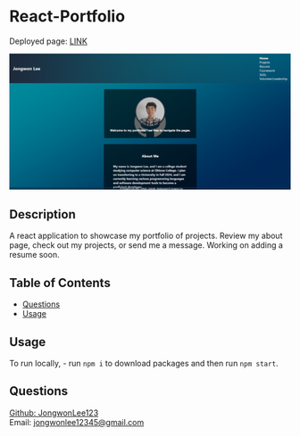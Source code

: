 # React-Portfolio

Deployed page: [LINK](https://jongwonlee123.github.io/react-portfolio/)

![reactportfolio](./src/assets/portfolio_images/react.png)


## Description

A react application to showcase my portfolio of projects. Review my about page, check out my projects, or send me a message. Working on adding a resume soon.

## Table of Contents

- [Questions](#questions)
- [Usage](#usage)

## Usage
To run locally, - run ```npm i``` to download packages and then run ```npm start```.

## Questions

[Github: JongwonLee123](https://github.com/JongwonLee123)<br>
Email: jongwonlee12345@gmail.com
